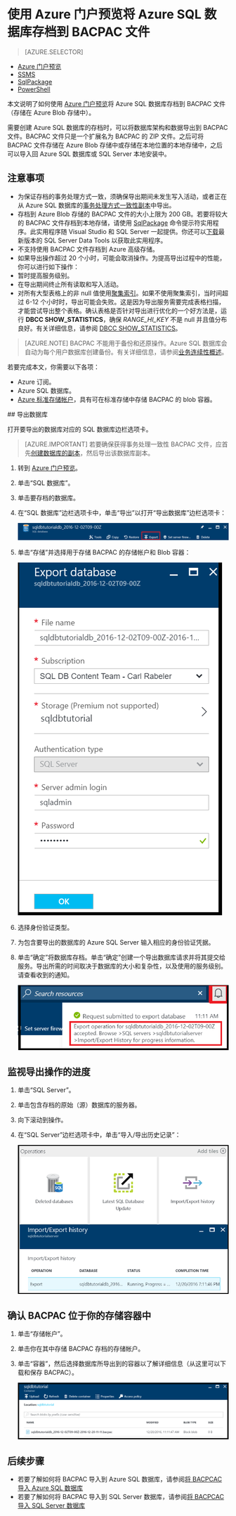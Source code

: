 <properties
	pageTitle="使用 Azure 门户预览将 Azure SQL 数据库存档到 BACPAC 文件"
	description="使用 Azure 门户预览将 Azure SQL 数据库存档到 BACPAC 文件"
	services="sql-database"
	documentationCenter=""
	authors="stevestein"
	manager="jhubbard"
	editor=""/>

<tags
    ms.assetid="41d63a97-37db-4e40-b652-77c2fd1c09b7"
    ms.service="sql-database"
    ms.custom="migrate and move"
    ms.devlang="NA"
    ms.date="12/20/2016"
    wacn.date="01/25/2017"
    ms.author="sstein;carlrab"
    ms.workload="data-management"
    ms.topic="article"
    ms.tgt_pltfrm="NA" />  


# 使用 Azure 门户预览将 Azure SQL 数据库存档到 BACPAC 文件

> [AZURE.SELECTOR]
- [Azure 门户预览](/documentation/articles/sql-database-export/)
- [SSMS](/documentation/articles/sql-database-cloud-migrate-compatible-export-bacpac-ssms/)
- [SqlPackage](/documentation/articles/sql-database-cloud-migrate-compatible-export-bacpac-sqlpackage/)
- [PowerShell](/documentation/articles/sql-database-export-powershell/)

本文说明了如何使用 [Azure 门户预览](https://portal.azure.cn)将 Azure SQL 数据库存档到 BACPAC 文件（存储在 Azure Blob 存储中）。

需要创建 Azure SQL 数据库的存档时，可以将数据库架构和数据导出到 BACPAC 文件。BACPAC 文件只是一个扩展名为 BACPAC 的 ZIP 文件。之后可将 BACPAC 文件存储在 Azure Blob 存储中或存储在本地位置的本地存储中，之后可以导入回 Azure SQL 数据库或 SQL Server 本地安装中。

## 注意事项

- 为保证存档的事务处理方式一致，须确保导出期间未发生写入活动，或者正在从 Azure SQL 数据库的[事务处理方式一致性副本](/documentation/articles/sql-database-copy/)中导出。
- 存档到 Azure Blob 存储的 BACPAC 文件的大小上限为 200 GB。若要将较大的 BACPAC 文件存档到本地存储，请使用 [SqlPackage](https://msdn.microsoft.com/zh-cn/library/hh550080.aspx) 命令提示符实用程序。此实用程序随 Visual Studio 和 SQL Server 一起提供。你还可以[下载](https://msdn.microsoft.com/zh-cn/library/mt204009.aspx)最新版本的 SQL Server Data Tools 以获取此实用程序。
- 不支持使用 BACPAC 文件存档到 Azure 高级存储。
- 如果导出操作超过 20 个小时，可能会取消操作。为提高导出过程中的性能，你可以进行如下操作：
 - 暂时提高服务级别。
 - 在导出期间终止所有读取和写入活动。
 - 对所有大型表格上的非 null 值使用[聚集索引](https://msdn.microsoft.com/zh-cn/library/ms190457.aspx)。如果不使用聚集索引，当时间超过 6-12 个小时时，导出可能会失败。这是因为导出服务需要完成表格扫描，才能尝试导出整个表格。确认表格是否针对导出进行优化的一个好方法是，运行 **DBCC SHOW\_STATISTICS**，确保 *RANGE\_HI\_KEY* 不是 null 并且值分布良好。有关详细信息，请参阅 [DBCC SHOW\_STATISTICS](https://msdn.microsoft.com/zh-cn/library/ms174384.aspx)。


> [AZURE.NOTE] BACPAC 不能用于备份和还原操作。Azure SQL 数据库会自动为每个用户数据库创建备份。有关详细信息，请参阅[业务连续性概述](/documentation/articles/sql-database-business-continuity/)。

若要完成本文，你需要以下各项：

- Azure 订阅。
- Azure SQL 数据库。
- [Azure 标准存储帐户](/documentation/articles/storage-create-storage-account/)，具有可在标准存储中存储 BACPAC 的 blob 容器。

##<a name="export-your-database"></a> 导出数据库

打开要导出的数据库对应的 SQL 数据库边栏选项卡。

> [AZURE.IMPORTANT] 若要确保获得事务处理一致性 BACPAC 文件，应首先[创建数据库的副本](/documentation/articles/sql-database-copy/)，然后导出该数据库副本。

1.	转到 [Azure 门户预览](https://portal.azure.cn)。
2.	单击“SQL 数据库”。
3.	单击要存档的数据库。
4.	在“SQL 数据库”边栏选项卡中，单击“导出”以打开“导出数据库”边栏选项卡：

    ![导出按钮][1]

5. 单击“存储”并选择用于存储 BACPAC 的存储帐户和 Blob 容器：

    ![导出数据库][2]

6. 选择身份验证类型。
7.  为包含要导出的数据库的 Azure SQL Server 输入相应的身份验证凭据。
8. 单击“确定”将数据库存档。单击“确定”创建一个导出数据库请求并将其提交给服务。导出所需的时间取决于数据库的大小和复杂性，以及使用的服务级别。请查看收到的通知。

    ![导出通知][3]

## 监视导出操作的进度

1.	单击“SQL Server”。
2.	单击包含存档的原始（源）数据库的服务器。
3.  向下滚动到操作。
4.	在“SQL Server”边栏选项卡中，单击“导入/导出历史记录”：

    ![导入导出历史记录][4]

## 确认 BACPAC 位于你的存储容器中

1.	单击“存储帐户”。
2.	单击你在其中存储 BACPAC 存档的存储帐户。
3.	单击“容器”，然后选择数据库所导出到的容器以了解详细信息（从这里可以下载和保存 BACPAC）。

    ![.bacpac 文件详细信息][5]

## 后续步骤

- 若要了解如何将 BACPAC 导入到 Azure SQL 数据库，请参阅[将 BACPCAC 导入 Azure SQL 数据库](/documentation/articles/sql-database-import/)
- 若要了解如何将 BACPAC 导入到 SQL Server 数据库，请参阅[将 BACPCAC 导入 SQL Server 数据库](https://msdn.microsoft.com/zh-cn/library/hh710052.aspx)



<!--Image references-->
[1]: ./media/sql-database-export/export.png
[2]: ./media/sql-database-export/export-blade.png
[3]: ./media/sql-database-export/export-notification.png
[4]: ./media/sql-database-export/export-history.png
[5]: ./media/sql-database-export/bacpac-archive.png

<!---HONumber=Mooncake_0120_2017-->
<!--Update_Description: add two links; wording update-->